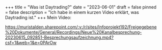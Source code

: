 +++
title = "Was ist Daytrading?"
date = "2023-06-01"
draft = false
pinned = false
description = "Ich habe in einem kurzen Video erklärt, was Daytrading ist."
+++
Mein Video:

<https://muristalden.sharepoint.com/:v:/r/sites/Infoprojekt192/Freigegebene%20Dokumente/General/Recordings/Neue%20Kanalbesprechung-20230615_092851-Besprechungsaufzeichnung.mp4?csf=1&web=1&e=0PArOw>